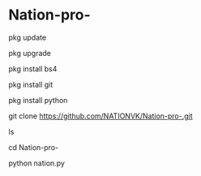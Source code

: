 # Nation-pro-

pkg update

pkg upgrade

pkg install bs4 

pkg install git 

pkg install python

git clone https://github.com/NATIONVK/Nation-pro-.git

ls

cd Nation-pro-

python nation.py
 
